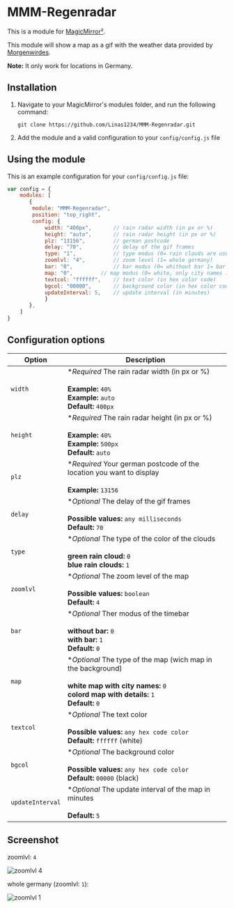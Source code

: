 # MMM-Regenradar

This is a module for [MagicMirror²](https://github.com/MichMich/MagicMirror/).

This module will show a map as a gif with the weather data provided by [Morgenwirdes](https://morgenwirdes.de/).

**Note:** It only work for locations in Germany.

## Installation
1. Navigate to your MagicMirror's modules folder, and run the following command: 
   
   `git clone https://github.com/Linas1234/MMM-Regenradar.git`
3. Add the module and a valid configuration to your `config/config.js` file

## Using the module

This is an example configuration for your `config/config.js` file:
```js
var config = {
    modules: [
       {
		module: "MMM-Regenradar",
		position: "top_right",
		config: {
			width: "400px",       // rain radar width (in px or %)
			height: "auto",	      // rain radar height (in px or %)
			plz: "13156",	      // german postcode
			delay: "70",          // delay of the gif frames 
			type: "1",            // type modus (0= rain clouds are usually green 1= rain clouds are usually blue)
			zoomlvl: "4",	      // zoom level (1= whole germany)
			bar: "0",             // bar modus (0= whithout bar 1= bar is on) 
			map: "0",	      // map modus (0= white, only city names 1= colored, with details)
			textcol: "ffffff",    // text color (in hex color code) 
			bgcol: "00000",	      // background color (in hex color code)
			updateInterval: 5,    // update interval (in minutes)
			}
       },
    ]
}
```

## Configuration options

| Option           | Description
|----------------- |-----------
| `width`          | **Required* The rain radar width (in px or %) <br> <br> **Example:** `40%` <br> **Example:** `auto` <br> **Default:** `400px`
| `height`         | **Required* The rain radar height (in px or %) <br> <br> **Example:** `40%` <br> **Example:** `500px` <br> **Default:** `auto`
| `plz`            | **Required* Your german postcode of the location you want to display <br> <br> **Example:** `13156`
| `delay`          | **Optional* The delay of the gif frames <br> <br> **Possible values:** `any milliseconds` <br> **Default:** `70`
| `type`           | **Optional* The type of the color of the clouds  <br>  <br>**green rain cloud:** `0` <br>**blue rain clouds:** `1`
| `zoomlvl`        | **Optional* The zoom level of the map <br> <br> **Possible values:** `boolean`<br>**Default:** `4`
| `bar`            | **Optional* Ther modus of the timebar  <br> <br> **without bar:** `0` <br> **with bar:** `1` <br>**Default:** `0`
| `map`            | **Optional* The type of the map (wich map in the background) <br> <br> **white map with city names:** `0` <br> **colord map with details:** `1` <br>**Default:** `0`
| `textcol`        | **Optional* The text color <br> <br> **Possible values:** `any hex code color` <br> **Default:** `ffffff` (white)
| `bgcol`          | **Optional* The background color <br> <br> **Possible values:** `any hex code color` <br> **Default:** `00000` (black)
| `updateInterval` | **Optional* The update interval of the map in minutes <br> <br> **Default:** `5`

## Screenshot

zoomlvl: `4`

![zoomlvl 4](https://user-images.githubusercontent.com/65075231/126204187-ef23927a-9b58-4e48-baff-5b95495a442a.JPG)




whole germany (zoomlvl: `1`): 

![zoomlvl 1](https://user-images.githubusercontent.com/65075231/126203831-7fe144e3-9bf1-4c4f-8e0a-6c7ea29ded66.JPG)
 

